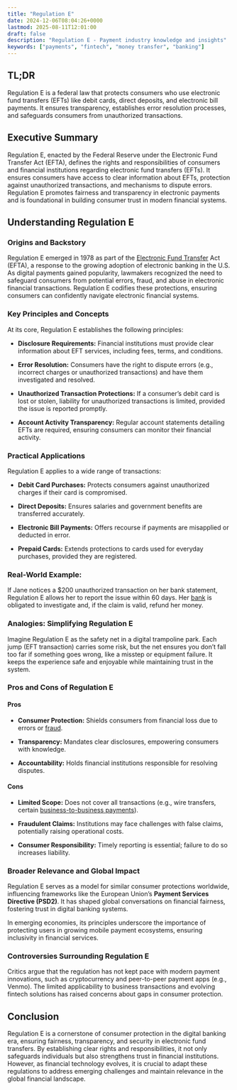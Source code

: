 ```yaml
---
title: "Regulation E"
date: 2024-12-06T08:04:26+0000
lastmod: 2025-08-11T12:01:00
draft: false
description: "Regulation E - Payment industry knowledge and insights"
keywords: ["payments", "fintech", "money transfer", "banking"]
---
```


## TL;DR

Regulation E is a federal law that protects consumers who use electronic fund transfers (EFTs) like debit cards, direct deposits, and electronic bill payments. It ensures transparency, establishes error resolution processes, and safeguards consumers from unauthorized transactions.

## Executive Summary

Regulation E, enacted by the Federal Reserve under the Electronic Fund Transfer Act (EFTA), defines the rights and responsibilities of consumers and financial institutions regarding electronic fund transfers (EFTs). It ensures consumers have access to clear information about EFTs, protection against unauthorized transactions, and mechanisms to dispute errors. Regulation E promotes fairness and transparency in electronic payments and is foundational in building consumer trust in modern financial systems.

## Understanding Regulation E

### Origins and Backstory

Regulation E emerged in 1978 as part of the [Electronic Fund Transfer](https://faisalkhanllc.xyz/resources/payments-wiki/w/what-is-remittance-transfers-under-the-electronic-fund-transfer-act-regulation-e/) Act (EFTA), a response to the growing adoption of electronic banking in the U.S. As digital payments gained popularity, lawmakers recognized the need to safeguard consumers from potential errors, fraud, and abuse in electronic financial transactions. Regulation E codifies these protections, ensuring consumers can confidently navigate electronic financial systems.

### Key Principles and Concepts

At its core, Regulation E establishes the following principles:

- **Disclosure Requirements:** Financial institutions must provide clear information about EFT services, including fees, terms, and conditions.

- **Error Resolution:** Consumers have the right to dispute errors (e.g., incorrect charges or unauthorized transactions) and have them investigated and resolved.

- **Unauthorized Transaction Protections:** If a consumer’s debit card is lost or stolen, liability for unauthorized transactions is limited, provided the issue is reported promptly.

- **Account Activity Transparency:** Regular account statements detailing EFTs are required, ensuring consumers can monitor their financial activity.

### Practical Applications

Regulation E applies to a wide range of transactions:

- **Debit Card Purchases:** Protects consumers against unauthorized charges if their card is compromised.

- **Direct Deposits:** Ensures salaries and government benefits are transferred accurately.

- **Electronic Bill Payments:** Offers recourse if payments are misapplied or deducted in error.

- **Prepaid Cards:** Extends protections to cards used for everyday purchases, provided they are registered.

### Real-World Example:

If Jane notices a $200 unauthorized transaction on her bank statement, Regulation E allows her to report the issue within 60 days. Her [bank](https://faisalkhanllc.xyz/resources/payments-wiki/d/digital-bank/) is obligated to investigate and, if the claim is valid, refund her money.

### Analogies: Simplifying Regulation E

Imagine Regulation E as the safety net in a digital trampoline park. Each jump (EFT transaction) carries some risk, but the net ensures you don’t fall too far if something goes wrong, like a misstep or equipment failure. It keeps the experience safe and enjoyable while maintaining trust in the system.

### Pros and Cons of Regulation E

#### Pros

- **Consumer Protection:** Shields consumers from financial loss due to errors or [fraud](https://faisalkhanllc.xyz/resources/payments-wiki/f/fraud-management-systems/).

- **Transparency:** Mandates clear disclosures, empowering consumers with knowledge.

- **Accountability:** Holds financial institutions responsible for resolving disputes.

#### Cons

- **Limited Scope:** Does not cover all transactions (e.g., wire transfers, certain [business-to-business payments](https://faisalkhanllc.xyz/resources/payments-wiki/b/business-to-business-b2b/)).

- **Fraudulent Claims:** Institutions may face challenges with false claims, potentially raising operational costs.

- **Consumer Responsibility:** Timely reporting is essential; failure to do so increases liability.

### Broader Relevance and Global Impact

Regulation E serves as a model for similar consumer protections worldwide, influencing frameworks like the European Union’s **Payment Services Directive (PSD2)**. It has shaped global conversations on financial fairness, fostering trust in digital banking systems.

In emerging economies, its principles underscore the importance of protecting users in growing mobile payment ecosystems, ensuring inclusivity in financial services.

### Controversies Surrounding Regulation E

Critics argue that the regulation has not kept pace with modern payment innovations, such as cryptocurrency and peer-to-peer payment apps (e.g., Venmo). The limited applicability to business transactions and evolving fintech solutions has raised concerns about gaps in consumer protection.

## Conclusion

Regulation E is a cornerstone of consumer protection in the digital banking era, ensuring fairness, transparency, and security in electronic fund transfers. By establishing clear rights and responsibilities, it not only safeguards individuals but also strengthens trust in financial institutions. However, as financial technology evolves, it is crucial to adapt these regulations to address emerging challenges and maintain relevance in the global financial landscape.